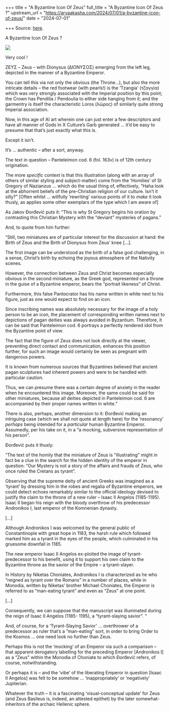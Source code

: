 +++
title = "A Byzantine Icon Of Zeus"
full_title = "A Byzantine Icon Of Zeus ?"
upstream_url = "https://aryaakasha.com/2024/07/01/a-byzantine-icon-of-zeus/"
date = "2024-07-01"

+++
Source: [here](https://aryaakasha.com/2024/07/01/a-byzantine-icon-of-zeus/).

A Byzantine Icon Of Zeus ?

![](https://aryaakasha.com/wp-content/uploads/2024/07/449135192_10168943491095574_4623284240062020575_n.jpg?w=768)

Very cool !

ΖΕΥΣ – Zeus – with Dionysus (ΔΙΟΝΥΣΟΣ) emerging from the left leg, depicted in the manner of a Byzantine Emperor.

You can tell this via not only the obvious (the Throne…), but also the more intricate details – the red footwear (with pearls!) is the ‘Tzangia’ (τζαγγία) which was very strongly associated with the Imperial position by this point; the Crown has Pendilia / Pendoulia to either side hanging from it; and the garmentry is itself the characteristic Loros (λῶρος) of similarly quite strong Imperial association.

Now, in this age of AI art wherein one can just enter a few descriptors and have all manner of Gods In X Culture’s Garb generated … it’d be easy to presume that that’s just exactly what this is.

Except it isn’t.

It’s … authentic – after a sort, anyway.

The text in question – Panteleimon cod. 6 (fol. 163v) is of 12th century origination.

The more *specific* context is that this illustration (along with an array of others of similar styling and subject-matter) come from the ‘Homilies’ of St Gregory of Nazianzus … which do the usual thing of, effectively, “Haha look at the abhorrent beliefs of the pre-Christian religion of our culture. Isn’t it silly?” \[Often whilst … willfully ‘rewriting’ various points of it to *make* it look thusly, as applies some other exemplars of the type which I am aware of\]

As Jakov Đorđević puts it: “This is why St Gregory begins his oration by contrasting this Christian Mystery with the “deviant” mysteries of pagans.”

And, to quote from him further:

“Still, two miniatures are of particular interest for the discussion at hand: the Birth of Zeus and the Birth of Dionysus from Zeus’ knee \[…\].

The first image can be understood as the birth of a false god challenging, in a sense, Christ’s birth by echoing the joyous atmosphere of the Nativity scenes.

However, the connection between Zeus and Christ becomes especially obvious in the second miniature, as the Greek god, represented on a throne in the guise of a Byzantine emperor, bears the “portrait likeness” of Christ.

Furthermore, this false Pantocrator has his name written in white next to his figure, just as one would expect to find on an icon.

Since inscribing names was absolutely necessary for the image of a holy person to be an icon, the placement of corresponding written names next to depictions of pagan deities was always avoided in Byzantium. Therefore, it can be said that Panteleimon cod. 6 portrays a perfectly rendered idol from the Byzantine point of view.

The fact that the figure of Zeus does not look directly at the viewer, preventing direct contact and communication, enhances this position further, for such an image would certainly be seen as pregnant with dangerous powers.

It is known from numerous sources that Byzantines believed that ancient pagan sculptures had inherent powers and were to be handled with particular caution.

Thus, we can presume there was a certain degree of anxiety in the reader when he encountered this image. Moreover, the same could be said for other miniatures, because all deities depicted in Panteleimon cod. 6 are accompanied by their proper names written in white.”

There is also, perhaps, another dimension to it: Đorđević making an intriguing case (which we shall not quote at length here) for the ‘resonancy’ *perhaps* being intended for a *particular* human Byzantine Emperor. Assumedly, per his take on it, in a “a mocking, subversive representation of his person”.

Đorđević puts it thusly:

“The text of the homily that the miniature of Zeus is “illustrating” might in fact be a clue in the search for the hidden identity of the emperor in question: “Our Mystery is not a story of the affairs and frauds of Zeus, who once ruled the Cretans as tyrant”.

Observing that the supreme deity of ancient Greeks was imagined as a ‘tyrant’ by dressing him in the robes and regalia of Byzantine emperors, we could detect echoes remarkably similar to the official ideology devised to justify the claim to the throne of a new ruler – Isaac II Angelos (1185-1195). Isaac II began his reign with the bloody overthrow of his predecessor Andronikos I, last emperor of the Komnenian dynasty.

\[…\]

Although Andronikos I was welcomed by the general public of Constantinople with great hope in 1183, the harsh rule which followed marked him as a tyrant in the eyes of the people, which culminated in his gruesome downfall in 1185.  
  
The new emperor Isaac II Angelos ex-ploited the image of tyrant-predecessor to his benefit, using it to support his own claim to the Byzantine throne as the savior of the Empire – a tyrant-slayer.

In History by Niketas Choniates, Andronikos I is characterized as he who “reigned as tyrant over the Romans” in a number of places, while in Monodia, written by Niketas’ brother Michael Choniates, the Emperor is referred to as “man-eating tyrant” and even as “Zeus” at one point.

\[…\]

Consequently, we can suppose that the manuscript was illuminated during the reign of Isaac II Angelos (1185- 1195), a “tyrant-slaying savior”. “

And, of course, for a ‘Tyrant-Slaying Savior’ … overthrower of a predecessor as ruler that’s a “man-eating” sort, in order to bring Order to the Kosmos … one need look no further than Zeus.

Perhaps this is not the ‘mocking’ of an Emperor via such a comparison – that apparent derogatory labelling for the preceding Emperor \[Andronikos I\] as a “Zeus” within the Monodia of Choniate to which Đorđević refers, of course, notwithstanding.

Or perhaps it is – and the ‘vibe’ of the liberating Emperor in question \[Isaac II Angelos\] was felt to be somehow … ‘inappropriately’ or ‘negatively’ Jupiterian.

Whatever the truth – it is a fascinating ‘visual-conceptual update’ for Zeus (and Zeus Basileus is, indeed, an attested epithet) by the later somewhat-inheritors of the archaic Hellenic sphere.
